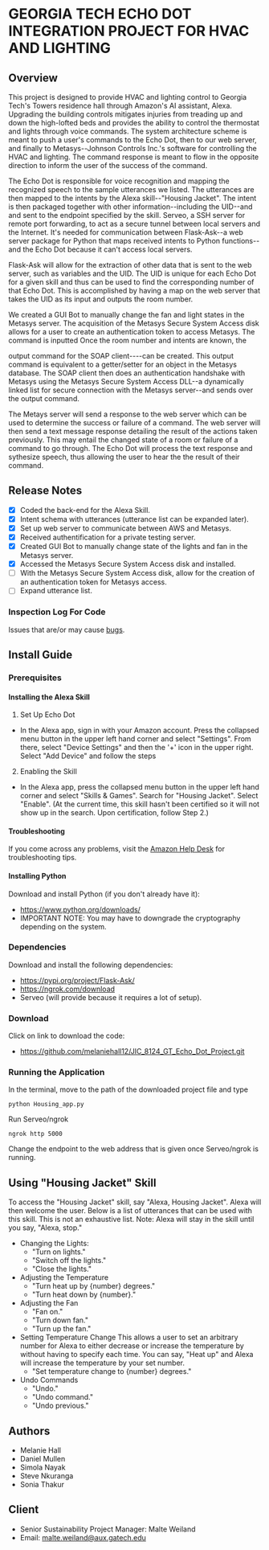# GEORGIA TECH ECHO DOT INTEGRATION PROJECT FOR HVAC AND LIGHTING
## Overview
This project is designed to provide HVAC and lighting control to Georgia Tech's Towers residence hall through Amazon's AI assistant, Alexa. Upgrading the building controls mitigates injuries from treading up and down the high-lofted beds and provides the ability to control the thermostat and lights through voice commands. The system architecture scheme is meant to push a user's commands to the Echo Dot, then to our web server, and finally to Metasys--Johnson Controls Inc.'s software for controlling the HVAC and lighting. The command response is meant to flow in the opposite direction to inform the user of the success of the command.

The Echo Dot is responsible for voice recognition and mapping the recognized speech to the sample utterances we listed. The utterances are then mapped to the intents by the Alexa skill--"Housing Jacket". The intent is then packaged together with other information--including the UID--and and sent to the endpoint specified by the skill. Serveo, a SSH server for remote port forwarding, to act as a secure tunnel between local servers and the Internet. It's needed for communication between Flask-Ask--a web server package for Python that maps received intents to Python functions--and the Echo Dot because it can't access local servers.

Flask-Ask will allow for the extraction of other data that is sent to the web server, such as variables and the UID. The UID is unique for each Echo Dot for a given skill and thus can be used to find the corresponding number of that Echo Dot. This is accomplished by having a map on the web server that takes the UID as its input and outputs the room number. 

We created a GUI Bot to manually change the fan and light states in the Metasys server. The acquisition of the Metasys Secure System Access disk allows for a user to create an authentication token to access Metasys. The command is inputted  Once the room number and intents are known, the 

output command for the SOAP client----can be created. This output command is equivalent to a getter/setter for an object in the Metasys database. The SOAP client then does an authentication handshake with Metasys using the Metasys Secure System Access DLL--a dynamically linked list for secure connection with the Metasys server--and sends over the output command.   

The Metays server will send a response to the web server which can be used to determine the success or failure of a command. The web server will then send a text message response detailing the result of the actions taken previously. This may entail the changed state of a room or failure of a command to go through. The Echo Dot will process the text response and sythesize speech, thus allowing the user to hear the the result of their command.    

## Release Notes
- [x] Coded the back-end for the Alexa Skill.
- [x] Intent schema with utterances (utterance list can be expanded later).
- [x] Set up web server to communicate between AWS and Metasys.
- [x] Received authentification for a private testing server.
- [x] Created GUI Bot to manually change state of the lights and fan in the Metasys server.
- [x] Accessed the Metasys Secure System Access disk and installed.
- [ ] With the Metasys Secure System Access disk, allow for the creation of an authentication token for Metasys access. 
- [ ] Expand utterance list.

### Inspection Log For Code
Issues that are/or may cause [bugs](https://drive.google.com/drive/u/1/folders/1jhQzavJDpOM2O_NDJYMQMQMg24d2AFL-). 

## Install Guide
### Prerequisites
#### Installing the Alexa Skill
1. Set Up Echo Dot
* In the Alexa app, sign in with your Amazon account. Press the collapsed menu button in the upper left hand corner and select "Settings". From there, select "Device Settings" and then the '+' icon in the upper right. Select "Add Device" and follow the steps
2. Enabling the Skill
* In the Alexa app, press the collapsed menu button in the upper left hand corner and select "Skills & Games". Search for "Housing Jacket". Select "Enable". (At the current time, this skill hasn't been certified so it will not show up in the search. Upon certification, follow Step 2.)
#### Troubleshooting
If you come across any problems, visit the [Amazon Help Desk](https://www.amazon.com/gp/help/customer/display.html) for troubleshooting tips.
#### Installing Python
Download and install Python (if you don't already have it):
* https://www.python.org/downloads/
* IMPORTANT NOTE: You may have to downgrade the cryptography depending on the system. 

### Dependencies
Download and install the following dependencies:
* https://pypi.org/project/Flask-Ask/
* https://ngrok.com/download
* Serveo (will provide because it requires a lot of setup).

### Download
Click on link to download the code:
* https://github.com/melaniehall12/JIC_8124_GT_Echo_Dot_Project.git

### Running the Application
In the terminal, move to the path of the downloaded project file and type
```commandline
python Housing_app.py
```
Run Serveo/ngrok
```commandline
ngrok http 5000
```
Change the endpoint to the web address that is given once Serveo/ngrok is running.

## Using "Housing Jacket" Skill
To access the "Housing Jacket" skill, say "Alexa, Housing Jacket". Alexa will then welcome the user. Below is a list of utterances that can be used with this skill. This is not an exhaustive list.
Note: Alexa will stay in the skill until you say, "Alexa, stop." 
* Changing the Lights:
  * "Turn on lights."
  * "Switch off the lights."
  * "Close the lights."
* Adjusting the Temperature
  * "Turn heat up by {number} degrees."
  * "Turn heat down by {number}."
* Adjusting the Fan
  * "Fan on."
  * "Turn down fan."
  * "Turn up the fan."
* Setting Temperature Change 
This allows a user to set an arbitrary number for Alexa to either decrease or increase the temperature by without having to specify each time. You can say, "Heat up" and Alexa will increase the temperature by your set number.
  * "Set temperature change to {number} degrees."
* Undo Commands
  * "Undo."
  * "Undo command."
  * "Undo previous."
  
## Authors
* Melanie Hall
* Daniel Mullen
* Simola Nayak
* Steve Nkuranga
* Sonia Thakur

## Client
* Senior Sustainability Project Manager: Malte Weiland
* Email: malte.weiland@aux.gatech.edu

